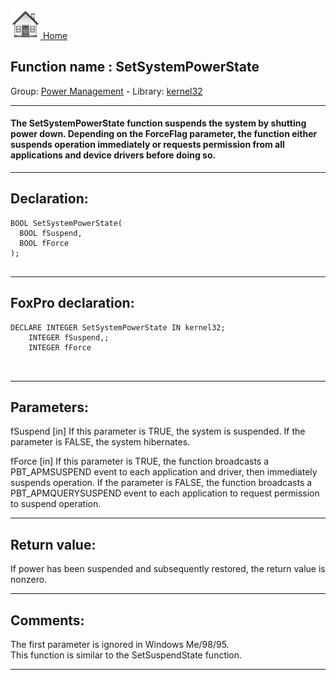 [<img src="../../images/home.png"> Home ](https://github.com/VFPX/Win32API)  

## Function name : SetSystemPowerState
Group: [Power Management](../../functions_group.md#Power_Management)  -  Library: [kernel32](../../../libraries.md#kernel32)  
***  


#### The SetSystemPowerState function suspends the system by shutting power down. Depending on the ForceFlag parameter, the function either suspends operation immediately or requests permission from all applications and device drivers before doing so.
***  


## Declaration:
```foxpro  
BOOL SetSystemPowerState(
  BOOL fSuspend,
  BOOL fForce
);
  
```  
***  


## FoxPro declaration:
```foxpro  
DECLARE INTEGER SetSystemPowerState IN kernel32;
	INTEGER fSuspend,;
	INTEGER fForce

  
```  
***  


## Parameters:
fSuspend 
[in] If this parameter is TRUE, the system is suspended. If the parameter is FALSE, the system hibernates. 

fForce 
[in] If this parameter is TRUE, the function broadcasts a PBT_APMSUSPEND event to each application and driver, then immediately suspends operation. If the parameter is FALSE, the function broadcasts a PBT_APMQUERYSUSPEND event to each application to request permission to suspend operation.  
***  


## Return value:
If power has been suspended and subsequently restored, the return value is nonzero.  
***  


## Comments:
The first parameter is ignored in Windows Me/98/95.  
This function is similar to the SetSuspendState function.  
  
***  

